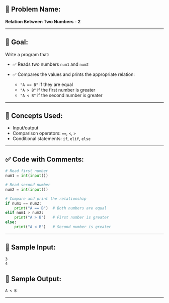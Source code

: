 ## 🧩 **Problem Name:**

**Relation Between Two Numbers - 2**

---

## 🎯 **Goal:**

Write a program that:

- ✅ Reads two numbers `num1` and `num2`
- ✅ Compares the values and prints the appropriate relation:

  - `"A == B"` if they are equal
  - `"A > B"` if the first number is greater
  - `"A < B"` if the second number is greater

---

## 🧠 **Concepts Used:**

- Input/output
- Comparison operators: `==`, `<`, `>`
- Conditional statements: `if`, `elif`, `else`

---

## ✅ **Code with Comments:**

```python
# Read first number
num1 = int(input())

# Read second number
num2 = int(input())

# Compare and print the relationship
if num1 == num2:
    print("A == B")  # Both numbers are equal
elif num1 > num2:
    print("A > B")   # First number is greater
else:
    print("A < B")   # Second number is greater
```

---

## 🧪 **Sample Input:**

```
3
4
```

## 🧾 **Sample Output:**

```
A < B
```

---
